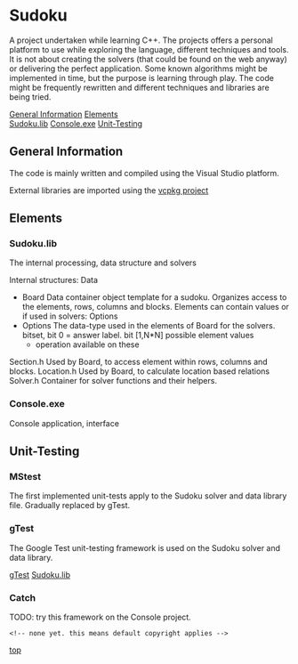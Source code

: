 <!-------------------------------------------------------------><a id="top"></a>
# Sudoku
<!----------------------------------------------------------------------------->
<!-- Description -->
A project undertaken while learning C++.
The projects offers a personal platform to use while exploring the language,
different techniques and tools.
It is not about creating the solvers (that could be found on the web anyway) or
delivering the perfect application.
Some known algorithms might be implemented in time, but the purpose is learning
through play.
The code might be frequently rewritten and different techniques and libraries
are being tried.

<!-- TOC -->
[General Information](#general)
[Elements](#elements)  
	[Sudoku.lib](#sudoku.lib)
	[Console.exe](#console.exe)
	<!-- win_app -->
[Unit-Testing](#unit-testing)

<!---------------------------------------------------------><a id="general"></a>
## General Information ##
<!----------------------------------------------------------------------------->
<!-- installation -->
<!-- usage -->
The code is mainly written and compiled using the Visual Studio platform.

External libraries are imported using the
[vcpkg project](https://github.com/Microsoft/vcpkg)


<!--------------------------------------------------------><a id="elements"></a>
## Elements ##
<!----------------------------------------------------------------------------->

<!------------------------------------------------------><a id="sudoku.lib"></a>
### Sudoku.lib ###
<!----------------------------------------------------------------------------->
The internal processing, data structure and solvers

Internal structures:
Data
- Board
	Data container object template for a sudoku.
	Organizes access to the elements, rows, columns and blocks.
	Elements can contain values or if used in solvers: Options
- Options
	The data-type used in the elements of Board for the solvers.
	bitset, bit 0 = answer label. bit [1,N*N] possible element values
	- operation available on these



Section.h
	Used by Board, to access element within rows, columns and blocks.
Location.h
	Used by Board, to calculate location based relations
Solver.h
	Container for solver functions and their helpers.


<!-----------------------------------------------------><a id="console.exe"></a>
### Console.exe ###
<!----------------------------------------------------------------------------->
Console application, interface


<!----------------------------------------------------><a id="unit-testing"></a>
## Unit-Testing ##
<!----------------------------------------------------------------------------->
<!-- description -->

### MStest ###
The first implemented unit-tests apply to the Sudoku solver and data library
file. Gradually replaced by gTest.


### gTest ###
The Google Test unit-testing framework is used on the Sudoku solver and data
library.

[gTest](https://github.com/google/googletest/)
[Sudoku.lib](../Sudoku/README.md)

### Catch ###
TODO: try this framework on the Console project.


<!-- Contributing -->
<!-- Credits -->
<!-- License -->
	<!-- none yet. this means default copyright applies -->

[top](#top)
